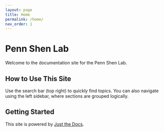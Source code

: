 ```yaml
---
layout: page
title: Home
permalink: /home/
nav_order: 1
---
```



# Penn Shen Lab

Welcome to the documentation site for the Penn Shen Lab.

## How to Use This Site

Use the search bar (top right) to quickly find topics. You can also navigate using the left sidebar, where sections are grouped logically.

## Getting Started

This site is powered by [Just the Docs](https://just-the-docs.github.io/just-the-docs/).
